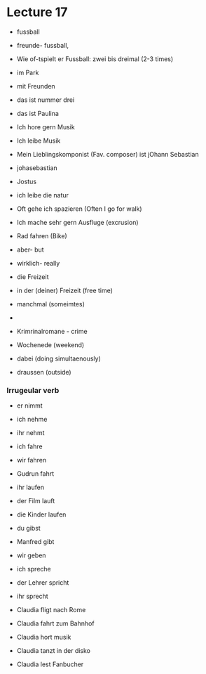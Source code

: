 # Lecture 17

- fussball
- freunde- fussball,
- Wie of-tspielt er Fussball: zwei bis dreimal (2-3 times)
- im Park
- mit Freunden

- das ist nummer drei
- das ist Paulina
- Ich hore gern Musik
- Ich leibe Musik
- Mein Lieblingskomponist (Fav. composer) ist jOhann Sebastian
- johasebastian 

- Jostus
- ich leibe die natur
- Oft gehe ich spazieren (Often I go for walk)
- Ich mache sehr gern Ausfluge (excrusion)
- Rad fahren (Bike)

- aber- but
- wirklich- really

- die Freizeit
- in der (deiner) Freizeit (free time)
- manchmal (someimtes)
- 

- Krimrinalromane - crime
- Wochenede (weekend)
- dabei (doing simultaenously)
- draussen (outside)

### Irrugeular verb

- er nimmt
- ich nehme
- ihr nehmt

- ich fahre
- wir fahren
- Gudrun fahrt

- ihr laufen 
- der Film lauft
- die Kinder laufen

- du gibst
- Manfred gibt
- wir geben

- ich spreche
- der Lehrer spricht
- ihr sprecht

- Claudia fligt nach Rome
- Claudia fahrt zum Bahnhof
- Claudia hort musik
- Claudia tanzt in der disko
- Claudia lest Fanbucher
